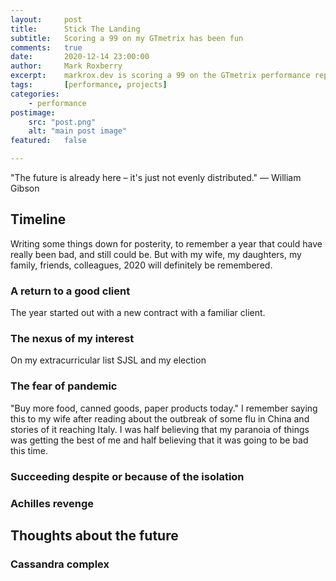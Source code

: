 ```yaml
---
layout:     post
title:      Stick The Landing
subtitle:   Scoring a 99 on my GTmetrix has been fun
comments:   true
date:       2020-12-14 23:00:00
author:     Mark Roxberry
excerpt:    markrox.dev is scoring a 99 on the GTmetrix performance report.  I documented a few of the things that I did to optimize the site.
tags:       [performance, projects]
categories:
    - performance
postimage: 
    src: "post.png"
    alt: "main post image"
featured:   false

---
```


"The future is already here – it's just not evenly distributed." 
― William Gibson

## Timeline
Writing some things down for posterity, to remember a year that could have really been bad, and still could be.  But with my wife, my daughters, my family, friends, colleagues, 2020 will definitely be remembered.

### A return to a good client
The year started out with a new contract with a familiar client.

### The nexus of my interest
On my extracurricular list SJSL and my election

### The fear of pandemic
"Buy more food, canned goods, paper products today."  I remember saying this to my wife after reading about the outbreak of some flu in China and stories of it reaching Italy.  I was half believing that my paranoia of things was getting the best of me and half believing that it was going to be bad this time.

### Succeeding despite or because of the isolation

### Achilles revenge



## Thoughts about the future

### Cassandra complex





